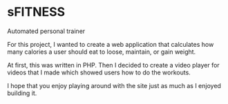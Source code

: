 # sFITNESS
Automated personal trainer

For this project, I wanted to create a web application that calculates how many calories a user should eat to loose, maintain, or gain weight.

At first, this was written in PHP. Then I decided to create a video player for videos that I made which showed users how to do the workouts.

 I hope that you enjoy playing around with the site just as much as I enjoyed building it.
